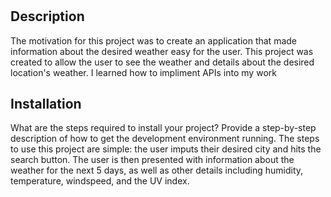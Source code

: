 # <Weather Dashboard>

## Description

The motivation for this project was to create an application that made information about the desired weather easy for the user. This project was created to allow the user to see the weather and details about the desired location's weather. I learned how to impliment APIs into my work

## Installation

What are the steps required to install your project? Provide a step-by-step description of how to get the development environment running.
The steps to use this project are simple: the user imputs their desired city and hits the search button. The user is then presented with information about the weather for the next 5 days, as well as other details including humidity, temperature, windspeed, and the UV index. 
